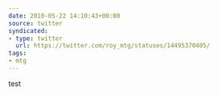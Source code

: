 ```yaml
---
date: 2010-05-22 14:10:43+00:00
source: twitter
syndicated:
- type: twitter
  url: https://twitter.com/roy_mtg/statuses/14495370405/
tags:
- mtg
---
```


test